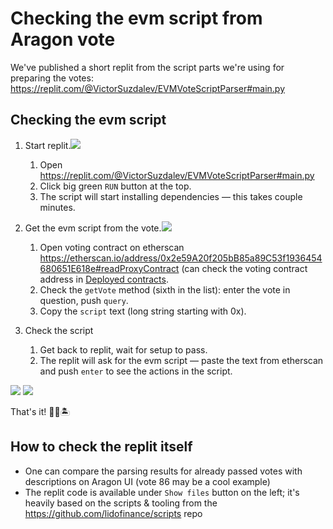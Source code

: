 # Checking the evm script from Aragon vote
We've published a short replit from the script parts we're using for preparing the votes: https://replit.com/@VictorSuzdalev/EVMVoteScriptParser#main.py

## Checking the evm script

1. Start replit.![](https://user-images.githubusercontent.com/4445523/149335803-4b7c71e2-12a1-4c48-973c-c064ffa4d0a7.jpeg)

    1. Open https://replit.com/@VictorSuzdalev/EVMVoteScriptParser#main.py
    2. Click big green `RUN` button at the top.
    3. The script will start installing dependencies — this takes couple minutes.
2. Get the evm script from the vote.![](https://user-images.githubusercontent.com/4445523/149335811-1332324b-b1ba-4e4a-af2e-9c79c347ff43.jpeg)

    1. Open voting contract on etherscan https://etherscan.io/address/0x2e59A20f205bB85a89C53f1936454680651E618e#readProxyContract (can check the voting contract address in [Deployed contracts](/deployed-contracts/mainnet#dao-contracts).
    2. Check the `getVote` method (sixth in the list): enter the vote in question, push `query`.
    3. Copy the `script` text (long string starting with 0x).
3. Check the script
    
    1. Get back to replit, wait for setup to pass.
    2. The replit will ask for the evm script — paste the text from etherscan and push `enter` to see the actions in the script.
    
![](https://user-images.githubusercontent.com/4445523/149335822-1bdc0c66-18f0-43c3-b2cf-124f3706ae36.png)
![](https://user-images.githubusercontent.com/4445523/149335833-3701273a-cb7a-4076-91c7-93cde4d2db4c.png)

That's it! 💪🎉🏝

## How to check the replit itself

- One can compare the parsing results for already passed votes with descriptions on Aragon UI (vote 86 may be a cool example)
- The replit code is available under `Show files` button on the left; it's heavily based on the scripts & tooling from the https://github.com/lidofinance/scripts repo